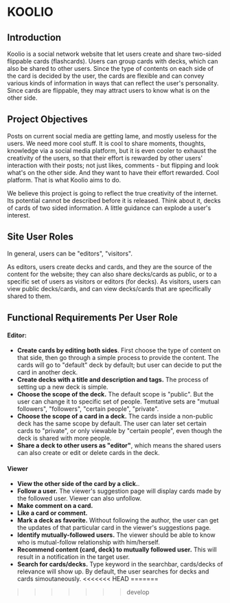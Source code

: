 # KOOLIO

## Introduction

Koolio is a social network website that let users create and share two-sided
flippable cards (flashcards). Users can group cards with decks, which can also
be shared to other users. Since the type of contents on each side of the card
is decided by the user, the cards are flexible and can convey various kinds
of information in ways that can reflect the user's personality. Since cards
are flippable, they may attract users to know what is on the other side.

## Project Objectives

Posts on current social media are getting lame, and mostly useless for the
users. We need more cool stuff. It is cool to share moments, thoughts,
knowledge via a social media platform, but it is even cooler to exhaust the
creativity of the users, so that their effort is rewarded by other users'
interaction with their posts; not just likes, comments - but flipping and
look what's on the other side. And they want to have their effort rewarded.
Cool platform. That is what Koolio aims to do.

We believe this project is going to reflect the true creativity of the internet.
Its potential cannot be described before it is released. Think about it,
decks of cards of two sided information. A little guidance can explode
a user's interest.

## Site User Roles

In general, users can be "editors", "visitors".

As editors, users create decks and cards, and they are the source of the
content for the website; they can also share decks/cards as public, or
to a specific set of users as visitors or editors (for decks). As visitors,
users can view public decks/cards, and can view decks/cards that are specifically
shared to them.

## Functional Requirements Per User Role

#### Editor:

* **Create cards by editing both sides**. First choose the type of content on
  that side, then go through a simple process to provide the content. The
  cards will go to "default" deck by default; but user can decide to put
  the card in another deck.
* **Create decks with a title and description and tags.** The process of setting
  up a new deck is simple. 
* **Choose the scope of the deck.** The default scope is "public". But the user
  can change it to specific set of people. Temtative sets are "mutual followers",
  "followers", "certain people", "private".
* **Choose the scope of a card in a deck.**  The cards inside a non-public deck has the
  same scope by default. The user can later set certain cards to "private", or only
  viewable by "certain people", even though the deck is shared with more people.
* **Share a deck to other users as "editor"**, which means the shared users can
  also create or edit or delete cards in the deck.

#### Viewer

* **View the other side of the card by a click.**.
* **Follow a user.** The viewer's suggestion page will display cards made by
  the followed user. Viewer can also unfollow.
* **Make comment on a card.**
* **Like a card or comment.**
* **Mark a deck as favorite.** Without following the author, the user can get
  the updates of that particular card in the viewer's suggestions page.
* **Identify mutually-followed users.** The viewer should be able to know who
  is mutual-follow relationship with him/herself.
* **Recommend content (card, deck) to mutually followed user.** This will result
  in a notification in the target user.
* **Search for cards/decks.** Type keyword in the searchbar, cards/decks of
  relevance will show up. By default, the user searches for decks and cards
  simoutaneously.
<<<<<<< HEAD
=======

>>>>>>> develop
